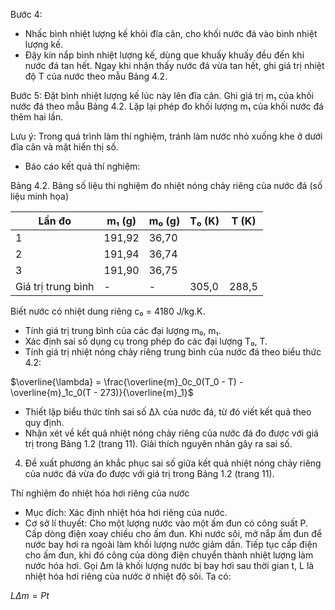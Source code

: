Bước 4:
- Nhấc bình nhiệt lượng kế khỏi đĩa cân, cho khối nước đá vào bình nhiệt lượng kế.
- Đậy kín nắp bình nhiệt lượng kế, dùng que khuấy khuấy đều đến khi nước đá tan hết.
Ngay khi nhận thấy nước đá vừa tan hết, ghi giá trị nhiệt độ T của nước theo mẫu Bảng 4.2.

Bước 5: Đặt bình nhiệt lượng kế lúc này lên đĩa cân. Ghi giá trị m₁ của khối nước đá theo mẫu
Bảng 4.2. Lặp lại phép đo khối lượng m₁ của khối nước đá thêm hai lần.

Lưu ý: Trong quá trình làm thí nghiệm, tránh làm nước nhỏ xuống khe ở dưới đĩa cân và
mặt hiển thị số.

* Báo cáo kết quả thí nghiệm:

Bảng 4.2. Bảng số liệu thí nghiệm đo nhiệt nóng chảy riêng của nước đá (số liệu minh họa)

Lần đo | m₁ (g) | m₀ (g) | T₀ (K) | T (K)
-------|--------|--------|--------|-------
1 | 191,92 | 36,70 | | 
2 | 191,94 | 36,74 | | 
3 | 191,90 | 36,75 | | 
Giá trị trung bình | - | - | 305,0 | 288,5

Biết nước có nhiệt dung riêng c₀ = 4180 J/kg.K.

- Tính giá trị trung bình của các đại lượng m₀, m₁.
- Xác định sai số dụng cụ trong phép đo các đại lượng T₀, T.
- Tính giá trị nhiệt nóng chảy riêng trung bình của nước đá theo biểu thức 4.2:

$\overline{\lambda} = \frac{\overline{m}_0c_0(T_0 - T) - \overline{m}_1c_0(T - 273)}{\overline{m}_1}$

- Thiết lập biểu thức tính sai số Δλ của nước đá, từ đó viết kết
quả theo quy định.
- Nhận xét về kết quả nhiệt nóng chảy riêng của nước đá đo
được với giá trị trong Bảng 1.2 (trang 11). Giải thích nguyên
nhân gây ra sai số.

4. Đề xuất phương án khắc phục
sai số giữa kết quả nhiệt nóng
chảy riêng của nước đá vừa đo
được với giá trị trong Bảng 1.2
(trang 11).

Thí nghiệm đo nhiệt hóa hơi riêng của nước
* Mục đích: Xác định nhiệt hóa hơi riêng của nước.
* Cơ sở lí thuyết:
Cho một lượng nước vào một ấm đun có công suất P. Cấp dòng điện xoay chiều cho ấm
đun. Khi nước sôi, mở nắp ấm đun để nước bay hơi ra ngoài làm khối lượng nước giảm dần.
Tiếp tục cấp điện cho ấm đun, khi đó công của dòng điện chuyển thành nhiệt lượng làm
nước hóa hơi. Gọi Δm là khối lượng nước bị bay hơi sau thời gian t, L là nhiệt hóa hơi riêng
của nước ở nhiệt độ sôi. Ta có:

$L\Delta m = Pt$